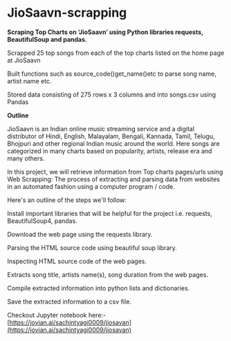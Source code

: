 # JioSaavn-scrapping

**Scraping Top Charts on ‘JioSaavn’ using Python libraries requests, BeautifulSoup and pandas.**

Scrapped 25 top songs from each of the top charts listed on the home page at JioSaavn

Built functions such as source_code()get_name()etc to parse song name, artist name etc.

Stored data consisting of 275 rows x 3 columns and into songs.csv using Pandas

**Outline**

JioSaavn is an Indian online music streaming service and a digital distributor of Hindi, English, Malayalam, Bengali, Kannada, Tamil, Telugu, Bhojpuri and other regional Indian music around the world. Here songs are categorized in many charts based on popularity, artists, release era and many others.

In this project, we will retrieve information from Top charts pages/urls using Web Scrapping: The process of extracting and parsing data from websites in an automated fashion using a computer program / code.

Here's an outline of the steps we'll follow:

Install important libraries that will be helpful for the project i.e. requests, BeautifulSoup4, pandas.

Download the web page using the requests library.

Parsing the HTML source code using beautiful soup library.

Inspecting HTML source code of the web pages.

Extracts song title, artists name(s), song duration from the web pages.

Compile extracted information into python lists and dictionaries.

Save the extracted information to a csv file.

Checkout Jupyter notebook here:- [https://jovian.ai/sachintyagi0009/jiosavan](https://jovian.ai/sachintyagi0009/jiosavan)
